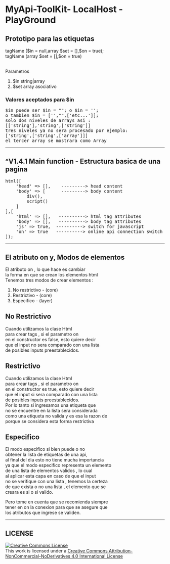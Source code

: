 # MyApi-ToolKit- LocalHost - PlayGround

<h2>Prototipo para las etiquetas</h2>

<p>
tagName ($in = null,array $set = [],$on = true);<br>
tagName (array $set = [],$on = true)
</p>

<br>Parametros</h2>

<ol>
    <li>$in string|array</li>
    <li>$set array asociativo</li>
</ol>

<h3>Valores aceptados para $in</h3>

<pre>
$in puede ser $in = ""; o $in = '';
o tambien $in = ['',"",['etc...']];
solo dos niveles de arrays asi :
[['string'],'string',['string']]
tres niveles ya no sera procesado por ejemplo:
['string',['string',['array']]]
el tercer array se mostrara como Array
</pre>

<hr>

<h2>^V1.4.1 Main function - Estructura basica de una pagina</h2>

<pre>
html([
    'head' => [],    ---------> head content
    'body' => [      ---------> body content
        div(),       
        script()     
    ]
],[
    'html' => [],   ----------> html tag attributes
    'body' => [],   ----------> body tag attributes
    'js' => true,  ----------> switch for javascript
    'on' => true   ----------> online api connection switch
]);
</pre>

<hr>

<h2>El atributo on y, Modos de elementos</h2>

<p>
El atributo on , lo que hace es cambiar<br>
la forma en que se crean los elementos html<br>
Tenemos tres modos de crear elementos :
</p>

<ol>
    <li>No restrictivo - (core)</li>
    <li>Restrictivo - (core)</li>
    <li>Especifico - (layer)</li>
</ol>

<h2>No Restrictivo</h2>

<p>
Cuando utilizamos la clase Html<br>
para crear tags , si el parametro on<br>
en el constructor es false, esto quiere decir<br>
que el input no sera comparado con una lista <br>
de posibles inputs preestablecidos.
</p>

<h2>Restrictivo</h2>

<p>
Cuando utilizamos la clase Html<br>
para crear tags , si el parametro on<br>
en el constructor es true, esto quiere decir<br>
que el input si sera comparado con una lista <br>
de posibles inputs preestablecidos.<br>
Por lo tanto si ingresamos una etiqueta que<br>
no se encuentre en la lista sera considerada<br>
como una etiqueta no valida y es esa la razon de <br>
porque se considera esta forma restrictiva
</p>

<h2>Especifico</h2>

<p>
El modo especifico si bien puede o no <br>
obtener la lista de etiquetas de una api,<br>
al final del dia esto no tiene mucha importancia<br>
ya que el modo especifico representa un elemento<br>
de una lista de elementos validos , lo cual <br>
al aplicar esta capa en caso de que el input<br>
no se verifique con una lista , tenemos la certeza<br>
de que exista o no una lista , el elemento que se <br>
creara es si o si valido.
</p>

<p>
Pero tome en cuenta que se recomienda siempre<br>
tener en on la conexion para que se asegure que<br>
los atributos que ingrese se validen.
</p>

<hr>

<h2>LICENSE</h2>

<a rel="license" href="http://creativecommons.org/licenses/by-nc-nd/4.0/">
    <img alt="Creative Commons License" 
    style="border-width:0" 
    src="https://i.creativecommons.org/l/by-nc-nd/4.0/80x15.png" />
</a>
<br />
This work is licensed under a 
<a rel="license" href="http://creativecommons.org/licenses/by-nc-nd/4.0/">
    Creative Commons Attribution-NonCommercial-NoDerivatives 4.0 International License
</a>
